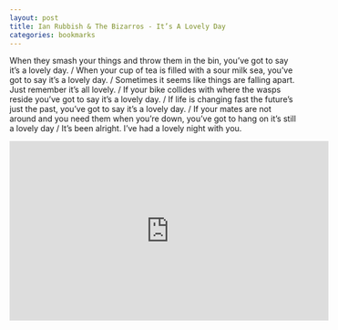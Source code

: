 ```yaml
---
layout: post
title: Ian Rubbish & The Bizarros - It’s A Lovely Day
categories: bookmarks
---
```


When they smash your things and throw them in the bin, you’ve got to say it’s a lovely day. / When your cup of tea is filled with a sour milk sea, you’ve got to say it’s a lovely day. / Sometimes it seems like things are falling apart. Just remember it’s all lovely. / If your bike collides with where the wasps reside you’ve got to say it’s a lovely day. / If life is changing fast the future’s just the past, you’ve got to say it’s a lovely day. / If your mates are not around and you need them when you’re down, you’ve got to hang on it’s still a lovely day / It’s been alright. I’ve had a lovely night with you.

<div class="youtube-embed-container">
	<iframe width="560" height="315" src="https://www.youtube.com/embed/QuQylRsNdgk" title="YouTube video player" frameborder="0" allow="accelerometer; autoplay; clipboard-write; encrypted-media; gyroscope; picture-in-picture" allowfullscreen></iframe>
</div>